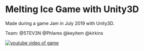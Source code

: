 # Melting Ice Game with Unity3D

Made during a game Jam in July 2019 with Unity3D.

Team: @5TEV3N @Phlares @keyitem @kirkins 

[![youtube video of game](https://i.imgur.com/FfNmwVr.png)](https://www.youtube.com/watch?v=erd8SPFqkdw)
